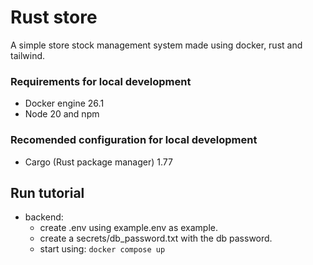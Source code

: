 # Rust store

A simple store stock management system made using docker, rust and tailwind.

### Requirements for local development

-   Docker engine 26.1
-   Node 20 and npm

### Recomended configuration for local development

-   Cargo (Rust package manager) 1.77

## Run tutorial

-   backend:
    -   create .env using example.env as example.
    -   create a secrets/db_password.txt with the db password.
    -   start using:
        `docker compose up`
